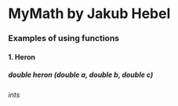 # MyMath by Jakub Hebel
### Examples of using functions
#### 1. Heron
##### double heron (double a, double b, double c)
###### ints

